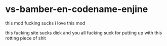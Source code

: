 # vs-bamber-en-codename-enjine

this mod fucking sucks
i love this mod


this fucking site sucks dick and you all fucking suck for putting up with this rotting piece of shit
